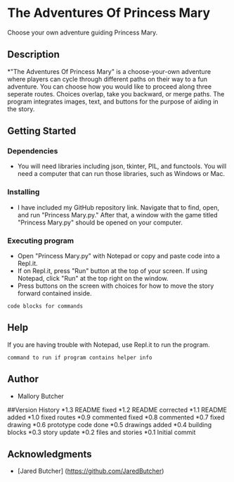 # The Adventures Of Princess Mary

Choose your own adventure guiding Princess Mary.

## Description

*\"The Adventures Of Princess Mary\" is a choose-your-own adventure where players can cycle through different paths on their way to a fun adventure. You can choose how you would like to proceed along three seperate routes. Choices overlap, take you backward, or merge paths. The program integrates images, text, and buttons for the purpose of aiding in the story. 

## Getting Started

### Dependencies

* You will need libraries including json, tkinter, PIL, and functools. You will need a computer that can run those libraries, such as Windows or Mac.

### Installing

* I have included my GitHub repository link. Navigate that to find, open, and run \"Princess Mary.py.\" After that, a window with the game titled \"Princess Mary.py\" should be opened on your computer. 

### Executing program

* Open \"Princess Mary.py\" with Notepad or copy and paste code into a Repl.it.
* If on Repl.it, press \"Run\" button at the top of your screen. If using Notepad, click \"Run\" at the top right on the window.
* Press buttons on the screen with choices for how to move the story forward contained inside. 

```
code blocks for commands
```

## Help

If you are having trouble with Notepad, use Repl.it to run the program.
```
command to run if program contains helper info
```

## Author
* Mallory Butcher

##Version History
*1.3 README fixed
*1.2 README corrected
*1.1 README added
*1.0 fixed routes
*0.9 commented fixed
*0.8 commented
*0.7 fixed drawing
*0.6 prototype code done
*0.5 drawings added
*0.4 building blocks
*0.3 story update
*0.2 files and stories
*0.1 Initial commit

## Acknowledgments

* [Jared Butcher] (https://github.com/JaredButcher) 